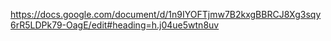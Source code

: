 https://docs.google.com/document/d/1n9IYOFTjmw7B2kxgBBRCJ8Xg3sqy6rR5LDPk79-OagE/edit#heading=h.j04ue5wtn8uv